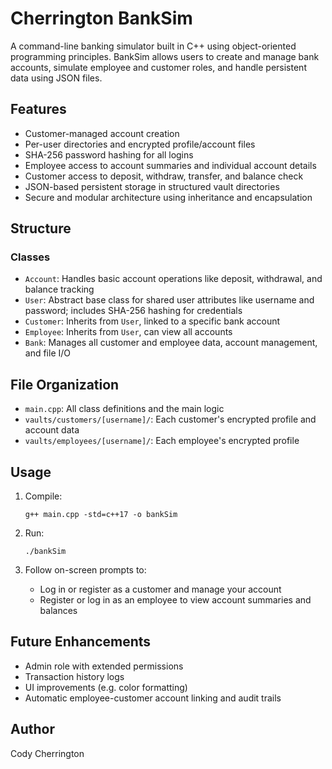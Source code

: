 # Cherrington BankSim

A command-line banking simulator built in C++ using object-oriented programming principles. BankSim allows users to create and manage bank accounts, simulate employee and customer roles, and handle persistent data using JSON files.

## Features

- Customer-managed account creation
- Per-user directories and encrypted profile/account files
- SHA-256 password hashing for all logins
- Employee access to account summaries and individual account details
- Customer access to deposit, withdraw, transfer, and balance check
- JSON-based persistent storage in structured vault directories
- Secure and modular architecture using inheritance and encapsulation

## Structure

### Classes

- `Account`: Handles basic account operations like deposit, withdrawal, and balance tracking
- `User`: Abstract base class for shared user attributes like username and password; includes SHA-256 hashing for credentials
- `Customer`: Inherits from `User`, linked to a specific bank account
- `Employee`: Inherits from `User`, can view all accounts
- `Bank`: Manages all customer and employee data, account management, and file I/O

## File Organization

- `main.cpp`: All class definitions and the main logic
- `vaults/customers/[username]/`: Each customer's encrypted profile and account data
- `vaults/employees/[username]/`: Each employee's encrypted profile

## Usage

1. Compile:
   ```
   g++ main.cpp -std=c++17 -o bankSim
   ```

2. Run:
   ```
   ./bankSim
   ```

3. Follow on-screen prompts to:
   - Log in or register as a customer and manage your account
   - Register or log in as an employee to view account summaries and balances

## Future Enhancements

- Admin role with extended permissions
- Transaction history logs
- UI improvements (e.g. color formatting)
- Automatic employee-customer account linking and audit trails

## Author

Cody Cherrington